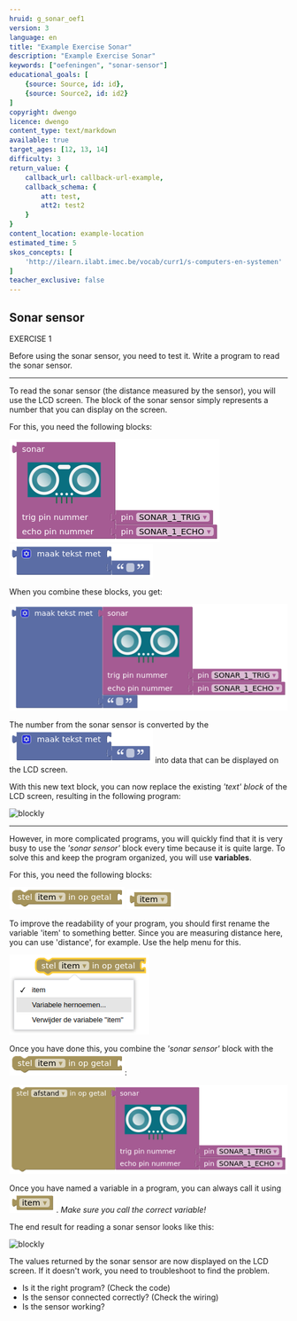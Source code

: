 ```yaml
---
hruid: g_sonar_oef1
version: 3
language: en
title: "Example Exercise Sonar"
description: "Example Exercise Sonar"
keywords: ["oefeningen", "sonar-sensor"]
educational_goals: [
    {source: Source, id: id}, 
    {source: Source2, id: id2}
]
copyright: dwengo
licence: dwengo
content_type: text/markdown
available: true
target_ages: [12, 13, 14]
difficulty: 3
return_value: {
    callback_url: callback-url-example,
    callback_schema: {
        att: test,
        att2: test2
    }
}
content_location: example-location
estimated_time: 5
skos_concepts: [
    'http://ilearn.ilabt.imec.be/vocab/curr1/s-computers-en-systemen'
]
teacher_exclusive: false
---
```

## Sonar sensor

EXERCISE 1

Before using the sonar sensor, you need to test it. Write a program to read the sonar sensor.

***

To read the sonar sensor (the distance measured by the sensor), you will use the LCD screen. The block of the sonar sensor simply represents a number that you can display on the screen.

For this, you need the following blocks:

![](embed/block_sonar.png "sonar sensor block")
![](embed/block_text.png "text block")

When you combine these blocks, you get:

![](embed/combo_text_sonar.png "text + sonar sensor")

The number from the sonar sensor is converted by the ![](embed/block_text.png "text block") into data that can be displayed on the LCD screen.

With this new text block, you can now replace the existing *'text' block* of the LCD screen, resulting in the following program:

![blockly](@learning-object/sonar_m1a/en/3)

***

However, in more complicated programs, you will quickly find that it is very busy to use the *'sonar sensor'* block every time because it is quite large. To solve this and keep the program organized, you will use **variables**.

For this, you need the following blocks:

![](embed/block_variable.png "variable block")
![](embed/block_item.png "item block")

To improve the readability of your program, you should first rename the variable 'item' to something better. Since you are measuring distance here, you can use 'distance', for example. Use the help menu for this.

![](embed/rename_variable.png "rename variable")

Once you have done this, you combine the *'sonar sensor'* block with the ![](embed/block_variable.png "variable block"):

![](embed/combo_variable_sonar.png "distance")

Once you have named a variable in a program, you can always call it using ![](embed/block_item.png "item block"). *Make sure you call the correct variable!*

The end result for reading a sonar sensor looks like this:

![blockly](@learning-object/sonar_m1b/en/3)

<div class="alert alert-box alert-success">
The values returned by the sonar sensor are now displayed on the LCD screen. If it doesn't work, you need to troubleshoot to find the problem.
<ul>
<li>Is it the right program? (Check the code)</li>
<li>Is the sensor connected correctly? (Check the wiring)</li>
<li>Is the sensor working?</li>
</ul>
</div>